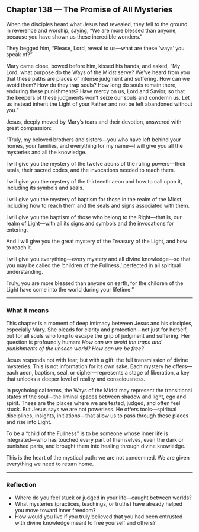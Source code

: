 ## Chapter 138 — The Promise of All Mysteries

When the disciples heard what Jesus had revealed, they fell to the ground in reverence and worship, saying, “We are more blessed than anyone, because you have shown us these incredible wonders.”

They begged him, “Please, Lord, reveal to us—what are these ‘ways’ you speak of?”

Mary came close, bowed before him, kissed his hands, and asked, “My Lord, what purpose do the Ways of the Midst serve? We've heard from you that these paths are places of intense judgment and suffering. How can we avoid them? How do they trap souls? How long do souls remain there, enduring these punishments? Have mercy on us, Lord and Savior, so that the keepers of these judgments won’t seize our souls and condemn us. Let us instead inherit the Light of your Father and not be left abandoned without you.”

Jesus, deeply moved by Mary’s tears and their devotion, answered with great compassion:

“Truly, my beloved brothers and sisters—you who have left behind your homes, your families, and everything for my name—I will give you all the mysteries and all the knowledge.

I will give you the mystery of the twelve aeons of the ruling powers—their seals, their sacred codes, and the invocations needed to reach them.

I will give you the mystery of the thirteenth aeon and how to call upon it, including its symbols and seals.

I will give you the mystery of baptism for those in the realm of the Midst, including how to reach them and the seals and signs associated with them.

I will give you the baptism of those who belong to the Right—that is, our realm of Light—with all its signs and symbols and the invocations for entering.

And I will give you the great mystery of the Treasury of the Light, and how to reach it.

I will give you everything—every mystery and all divine knowledge—so that you may be called the ‘children of the Fullness,’ perfected in all spiritual understanding.

Truly, you are more blessed than anyone on earth, for the children of the Light have come into the world during your lifetime.”

---

### What it means

This chapter is a moment of deep intimacy between Jesus and his disciples, especially Mary. She pleads for clarity and protection—not just for herself, but for all souls who long to escape the grip of judgment and suffering. Her question is profoundly human: *How can we avoid the traps and punishments of the unseen world? How can we be free?*

Jesus responds not with fear, but with a gift: the full transmission of divine mysteries. This is not information for its own sake. Each mystery he offers—each aeon, baptism, seal, or cipher—represents a stage of liberation, a key that unlocks a deeper level of reality and consciousness.

In psychological terms, the Ways of the Midst may represent the transitional states of the soul—the liminal spaces between shadow and light, ego and spirit. These are the places where we are tested, judged, and often feel stuck. But Jesus says we are not powerless. He offers tools—spiritual disciplines, insights, initiations—that allow us to pass through these places and rise into Light.

To be a “child of the Fullness” is to be someone whose inner life is integrated—who has touched every part of themselves, even the dark or punished parts, and brought them into healing through divine knowledge.

This is the heart of the mystical path: we are not condemned. We are given everything we need to return home.

---

### Reflection

* Where do you feel stuck or judged in your life—caught between worlds?
* What mysteries (practices, teachings, or truths) have already helped you move toward inner freedom?
* How would you live if you truly believed that you had been entrusted with divine knowledge meant to free yourself and others?
